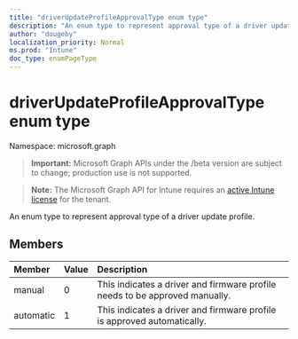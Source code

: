 ```yaml
---
title: "driverUpdateProfileApprovalType enum type"
description: "An enum type to represent approval type of a driver update profile."
author: "dougeby"
localization_priority: Normal
ms.prod: "Intune"
doc_type: enumPageType
---
```


# driverUpdateProfileApprovalType enum type

Namespace: microsoft.graph

> **Important:** Microsoft Graph APIs under the /beta version are subject to change; production use is not supported.

> **Note:** The Microsoft Graph API for Intune requires an [active Intune license](https://go.microsoft.com/fwlink/?linkid=839381) for the tenant.

An enum type to represent approval type of a driver update profile.

## Members
|Member|Value|Description|
|:---|:---|:---|
|manual|0|This indicates a driver and firmware profile needs to be approved manually.|
|automatic|1|This indicates a driver and firmware profile is approved automatically.|




